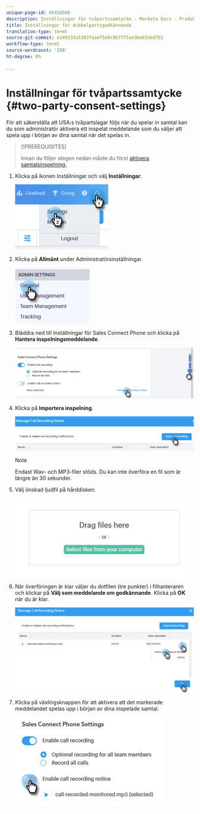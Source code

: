 ```yaml
---
unique-page-id: 45416566
description: Inställningar för tvåpartssamtycke - Marketo Docs - Produktdokumentation
title: Inställningar för dubbelpartsgodkännande
translation-type: tm+mt
source-git-commit: e149133a5383faaef5e9c9b7775ae36e633ed7b1
workflow-type: tm+mt
source-wordcount: '158'
ht-degree: 0%

---
```



# Inställningar för tvåpartssamtycke {#two-party-consent-settings}

För att säkerställa att USA:s tvåpartslagar följs när du spelar in samtal kan du som administratör aktivera ett inspelat meddelande som du väljer att spela upp i början av dina samtal när det spelas in.

>[!PREREQUISITES]
>
>Innan du följer stegen nedan måste du först [aktivera samtalsinspelning.](http://docs.marketo.com/x/dAC1Ag)

1. Klicka på ikonen Inställningar och välj **Inställningar**.

   ![](assets/one-1.png)

1. Klicka på **Allmänt** under Administratörsinställningar.

   ![](assets/two-1.png)

1. Bläddra ned till Inställningar för Sales Connect Phone och klicka på **Hantera inspelningsmeddelande**.

   ![](assets/three-1.png)

1. Klicka på **Importera inspelning**.

   ![](assets/four-1.png)

   >[!NOTE]
   >
   >Endast Wav- och MP3-filer stöds. Du kan inte överföra en fil som är längre än 30 sekunder.

1. Välj önskad ljudfil på hårddisken.

   ![](assets/five.png)

1. När överföringen är klar väljer du dotfilen (tre punkter) i filhanteraren och klickar på **Välj som meddelande om godkännande**. Klicka på **OK** när du är klar.

   ![](assets/six.png)

1. Klicka på växlingsknappen för att aktivera att det markerade meddelandet spelas upp i början av dina inspelade samtal.

   ![](assets/seven.png)

